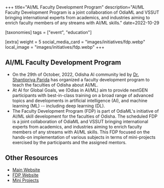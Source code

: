 +++
title="AI/ML Faculty Development Program"
description="AI/ML Faculty Development Program is a joint collaboration of OdiaML and VSSUT bringing international experts from academics, and industries aiming to enrich faculty members of any streams with AI/ML skills."
date=2022-10-29

[taxonomies]
tags = ["event", "education"]

[extra]
weight = 5
social_media_card = "images/initiatives/fdp.webp"
local_image = "images/initiatives/fdp.webp"
+++

## AI/ML Faculty Development Program

- On the 29th of October, 2022, Odisha AI community led by [Dr. Shantipriya Parida](https://www.linkedin.com/in/shantipriya-parida-9781a9127/) has organized a faculty development program to teach the faculties of Odisha about AI/ML.
- At AI for Global Goals, we (Odias in AI/ML) aim to provide nextGEN participants with best-in-class training on a broad range of advanced topics and developments in artificial intelligence (AI), and machine learning (ML) -- including deep learning (DL).
- The Faculty Development Program (FDP) is part of OdiaML's initiative of AI/ML skill development for the faculties of Odisha. The scheduled FDP is a joint collaboration of OdiaML and VSSUT bringing international experts from academics, and industries aiming to enrich faculty members of any streams with AI/ML skills. This FDP focused on the hands-on implementation of various subjects in terms of mini-projects exercised by the participants and the assigned mentors.

## Other Resources

- [Main Website](https://sites.google.com/view/vssut-oiml-fdp/home)
- [FDP Website](https://odisha-ml.github.io/FDP/)
- [Mini Projects](https://odisha-ml.github.io/OdishaMLSchool/)
